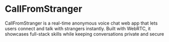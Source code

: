 # CallFromStranger
CallFromStranger is a real-time anonymous voice chat web app that lets users connect and talk with strangers instantly. Built with WebRTC, it showcases full-stack skills while keeping conversations private and secure
